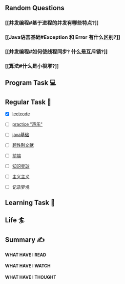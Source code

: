 ## Random Questions
### [[并发编程#基于进程的并发有哪些特点?]]

### [[Java语言基础#Exception 和 Error 有什么区别?]]

### [[并发编程#如何使线程同步? 什么是互斥锁?]]

### [[算法#什么是小根堆?]]



## Program Task  💻

## Regular Task  🤡
- [x] [leetcode](https://leetcode.cn/study-plan/algorithms/?progress=tyz0ksg)
- [ ] [practice "声乐"](https://docs.google.com/spreadsheets/d/1F0zsAOoyfBXu63_U2zy0et0Ku1OxZ0DCDKUsEI5Ebjs/edit#gid=1676784532)
- [ ] [java基础](https://javaguide.cn/java/basis/java-basic-questions-01.html#%E5%9F%BA%E7%A1%80%E6%A6%82%E5%BF%B5)
- [ ] [跨性别文献](https://transreads.org/tag/article/)
- [ ] [前端](https://web.qianguyihao.com)
- [ ] [知识星球](http://svip.iocoder.cn/index/index.html)
- [ ] [主义主义](https://space.bilibili.com/23191782/channel/seriesdetail?sid=1424248)
- [ ] 记录梦境


## Learning Task 🎯

## Life 🏄

## Summary ✍
####  WHAT HAVE I READ

#### WHAT HAVE I WATCH

#### WHAT HAVE I THOUGHT
